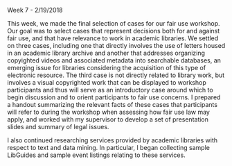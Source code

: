 Week 7 - 2/19/2018

This week, we made the final selection of cases for our fair use workshop. Our goal was to select cases that represent decisions both for and against fair use, and that have relevance to work in academic libraries. We settled on three cases, including one that directly involves the use of letters housed in an academic library archive and another that addresses organizing copyighted videos and associated metadata into searchable databases, an emerging issue for libraries considering the acquisition of this type of electronic resource. The third case is not directly related to library work, but involves a visual copyrighted work that can be displayed to workshop participants and thus will serve as an introductory case around which to begin discussion and to orient participants to fair use concerns. I prepared a handout summarizing the relevant facts of these cases that participants will refer to during the workshop when assessing how fair use law may apply, and worked with my supervisor to develop a set of presentation slides and summary of legal issues.

I also continued researching services provided by academic libraries with respect to text and data mining. In particular, I began collecting sample LibGuides and sample event listings relating to these services.
